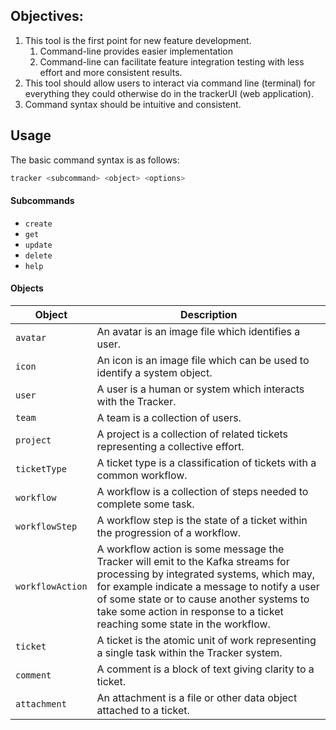 ## Objectives:
1. This tool is the first point for new feature development.
	1. Command-line provides easier implementation
	2. Command-line can facilitate feature integration testing with less effort and more consistent results.
2. This tool should allow users to interact via command line (terminal) for everything they could otherwise do in the trackerUI (web application).
3. Command syntax should be intuitive and consistent.

## Usage

The basic command syntax is as follows:
```bash
tracker <subcommand> <object> <options>
```

#### Subcommands
* `create`
* `get`
* `update`
* `delete`
* `help`

#### Objects
| Object | Description |
| --- | --- |
| `avatar` |  An avatar is an image file which identifies a user. | 
| `icon` |  An icon is an image file which can be used to identify a system object. | 
| `user` |  A user is a human or system which interacts with the Tracker. | 
| `team` |  A team is a collection of users. | 
| `project` |  A project is a collection of related tickets representing a collective effort. | 
| `ticketType` |  A ticket type is a classification of tickets with a common workflow. | 
| `workflow` |  A workflow is a collection of steps needed to complete some task. | 
| `workflowStep` |  A workflow step is the state of a ticket within the progression of a workflow. | 
| `workflowAction`|  A workflow action is some message the Tracker will emit to the Kafka streams for processing by integrated systems, which may, for example indicate a message to notify a user of some state or to cause another systems to take some action in response to a ticket reaching some state in the workflow. | 
| `ticket` | A ticket is the atomic unit of work representing a single task within the Tracker system. | 
| `comment` | A comment is a block of text giving clarity to a ticket. | 
| `attachment` | An attachment is a file or other data object attached to a ticket. | 
